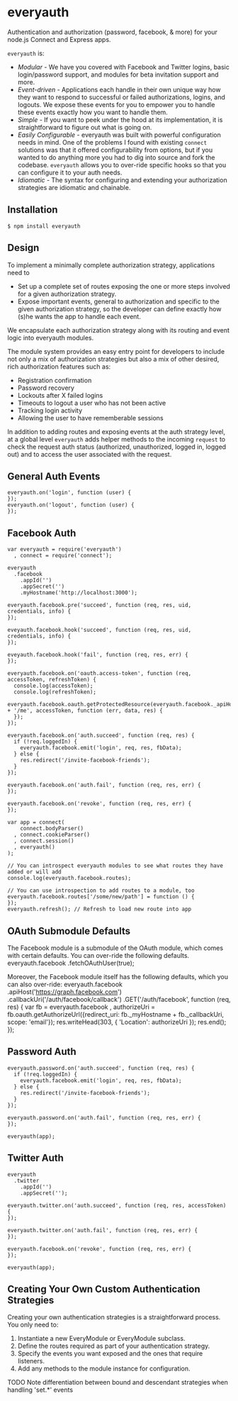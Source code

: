 everyauth
==========

Authentication and authorization (password, facebook, & more) for your node.js Connect and Express apps.

`everyauth` is:

- *Modular* - We have you covered with Facebook and Twitter logins, basic login/password
  support, and modules for beta invitation support and more.
- *Event-driven* - Applications each handle in their own unique way how they want to
  respond to successful or failed authorizations, logins, and logouts. We expose these
  events for you to empower you to handle these events exactly how you want to handle them.
- *Simple* - If you want to peek under the hood at its implementation, it is
  straightforward to figure out what is going on.
- *Easily Configurable* - everyauth was built with powerful configuration needs in mind. One
  of the problems I found with existing `connect` solutions was that it offered configurability
  from options, but if you wanted to do anything more you had to dig into source and fork the
  codebase. `everyauth` allows you to over-ride specific hooks so that you can configure it to
  your auth needs.
- *Idiomatic* - The syntax for configuring and extending your authorization strategies are
  idiomatic and chainable.

## Installation
    $ npm install everyauth

## Design

To implement a minimally complete authorization strategy, applications need to

- Set up a complete set of routes exposing the one or more steps involved for a given
  authorization strategy.
- Expose important events, general to authorization and specific to the given authorization
  strategy, so the developer can define exactly how (s)he wants the app to handle each event.

We encapsulate each authorization strategy along with its routing and event logic
into everyauth modules.

The module system provides an easy entry point for developers to include not only a mix of
authorization strategies but also a mix of other desired, rich authorization features such as:

- Registration confirmation
- Password recovery
- Lockouts after X failed logins
- Timeouts to logout a user who has not been active
- Tracking login activity
- Allowing the user to have rememberable sessions

In addition to adding routes and exposing events at the auth strategy level, at a global level
`everyauth` adds helper methods to the incoming `request` to check the request auth status 
(authorized, unauthorized, logged in, logged out) and to access the user associated with the
request.

## General Auth Events
    everyauth.on('login', function (user) {
    });
    everyauth.on('logout', function (user) {
    });

## Facebook Auth
    var everyauth = require('everyauth')
      , connect = require('connect');

    everyauth
      .facebook
        .appId('')
        .appSecret('')
        .myHostname('http://localhost:3000');

    everyauth.facebook.pre('succeed', function (req, res, uid, credentials, info) {
    });
    
    eveyauth.facebook.hook('succeed', function (req, res, uid, credentials, info) {
    });

    eveyauth.facebook.hook('fail', function (req, res, err) {
    });

    everyauth.facebook.on('oauth.access-token', function (req, accessToken, refreshToken) {
      console.log(accessToken);
      console.log(refreshToken);
      everyauth.facebook.oauth.getProtectedResource(everyauth.facebook._apiHost + '/me', accessToken, function (err, data, res) {
      });
    });
    
    everyauth.facebook.on('auth.succeed', function (req, res) {
      if (!req.loggedIn) {
        everyauth.facebook.emit('login', req, res, fbData);
      } else {
        res.redirect('/invite-facebook-friends');
      }
    });

    everyauth.facebook.on('auth.fail', function (req, res, err) {
    });
    
    everyauth.facebook.on('revoke', function (req, res, err) {
    });

    var app = connect(
        connect.bodyParser()
      , connect.cookieParser()
      , connect.session()
      , everyauth()
    );

    // You can introspect everyauth modules to see what routes they have added or will add
    console.log(everyauth.facebook.routes);

    // You can use introspection to add routes to a module, too
    everyauth.facebook.routes['/some/new/path'] = function () {
    });
    everyauth.refresh(); // Refresh to load new route into app

## OAuth Submodule Defaults

The Facebook module is a submodule of the OAuth module, which
comes with certain defaults. You can over-ride the following
defaults.
    everyauth.facebook
      .fetchOAuthUser(true);

Moreover, the Facebook module itself has the following
defaults, which you can also over-ride:
    everyauth.facebook
      .apiHost('https://graph.facebook.com')
      .callbackUri('/auth/facebook/callback')
      .GET('/auth/facebook', function (req, res) {
        var fb = everyauth.facebook
          , authorizeUri = fb.oauth.getAuthorizeUrl({redirect_uri: fb._myHostname + fb._callbackUri, scope: 'email'});
        res.writeHead(303, { 'Location': authorizeUri });
        res.end();
      });

## Password Auth
    everyauth.password.on('auth.succeed', function (req, res) {
      if (!req.loggedIn) {
        everyauth.facebook.emit('login', req, res, fbData);
      } else {
        res.redirect('/invite-facebook-friends');
      }
    });

    everyauth.password.on('auth.fail', function (req, res, err) {
    });
    
    everyauth(app);

## Twitter Auth
    everyauth
      .twitter
        .appId('')
        .appSecret('');

    everyauth.twitter.on('auth.succeed', function (req, res, accessToken) {
    });

    everyauth.twitter.on('auth.fail', function (req, res, err) {
    });
    
    everyauth.facebook.on('revoke', function (req, res, err) {
    });

    everyauth(app);

## Creating Your Own Custom Authentication Strategies
Creating your own authentication strategies is a straightforward process.
You only need to:

1. Instantiate a new EveryModule or EveryModule subclass.
2. Define the routes required as part of your authentication strategy.
3. Specify the events you want exposed and the ones that require
   listeners.
4. Add any methods to the module instance for configuration.

TODO Note differentiation between bound and descendant strategies when handling 'set.*' events

